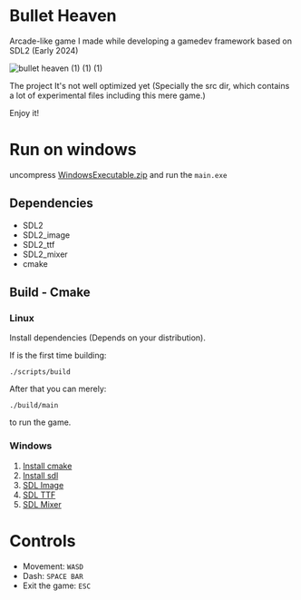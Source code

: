 # Bullet Heaven

Arcade-like game I made while developing a gamedev framework based on SDL2 (Early 2024)

![bullet heaven (1) (1) (1)](https://github.com/franyol/Bullet-Heaven/assets/94434464/f091dc58-b5cd-4e6d-a69b-62f4b16448ea)

The project It's not well optimized yet (Specially the src dir, which contains a lot of experimental files including this mere game.)

Enjoy it!

# Run on windows
uncompress [WindowsExecutable.zip](https://github.com/franyol/Bullet-Heaven/blob/main/WindowsExecutable.zip)
and run the `main.exe`

## Dependencies
* SDL2
* SDL2_image
* SDL2_ttf
* SDL2_mixer
* cmake

## Build - Cmake

### Linux

Install dependencies (Depends on your distribution).

If is the first time building:
```
./scripts/build
```

After that you can merely:
```
./build/main
```
to run the game.

### Windows

1. [Install cmake](https://cmake.org/download/)
2. [Install sdl](https://lazyfoo.net/tutorials/SDL/01_hello_SDL/windows/index.php)
3. [SDL Image](https://lazyfoo.net/tutorials/SDL/06_extension_libraries_and_loading_other_image_formats/windows/index.php)
4. [SDL TTF](https://github.com/libsdl-org/SDL_ttf/releases)
5. [SDL Mixer](https://github.com/libsdl-org/SDL_mixer/releases)

# Controls
* Movement: `WASD`
* Dash: `SPACE BAR`
* Exit the game: `ESC`
